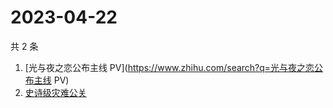# 2023-04-22

共 2 条

<!-- BEGIN ZHIHUSEARCH -->
<!-- 最后更新时间 Sat Apr 22 2023 13:06:05 GMT+0800 (China Standard Time) -->
1. [光与夜之恋公布主线 PV](https://www.zhihu.com/search?q=光与夜之恋公布主线 PV)
1. [史诗级灾难公关](https://www.zhihu.com/search?q=史诗级灾难公关)
<!-- END ZHIHUSEARCH -->
